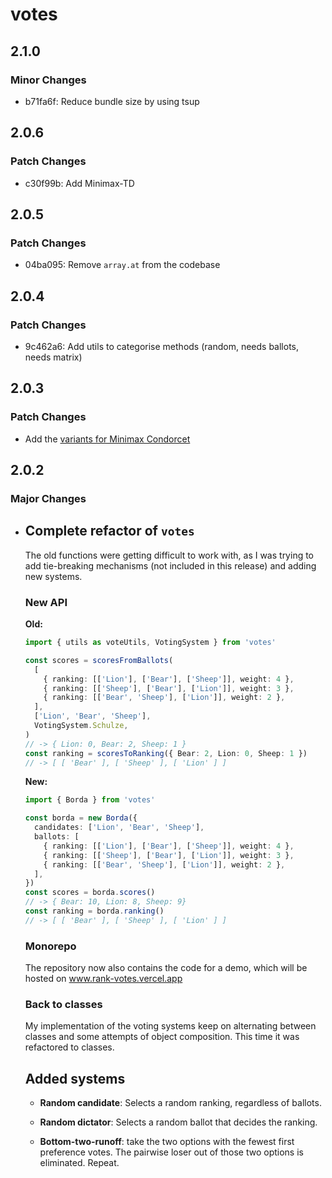 # votes

## 2.1.0

### Minor Changes

- b71fa6f: Reduce bundle size by using tsup

## 2.0.6

### Patch Changes

- c30f99b: Add Minimax-TD

## 2.0.5

### Patch Changes

- 04ba095: Remove `array.at` from the codebase

## 2.0.4

### Patch Changes

- 9c462a6: Add utils to categorise methods (random, needs ballots, needs matrix)

## 2.0.3

### Patch Changes

- Add the
  [variants for Minimax Condorcet](https://en.wikipedia.org/wiki/Minimax_Condorcet_method#Variants_of_the_pairwise_score)

## 2.0.2

### Major Changes

- ## Complete refactor of `votes`

  The old functions were getting difficult to work with, as I was trying to add
  tie-breaking mechanisms (not included in this release) and adding new systems.

  ### New API

  **Old:**

  ```typescript
  import { utils as voteUtils, VotingSystem } from 'votes'

  const scores = scoresFromBallots(
    [
      { ranking: [['Lion'], ['Bear'], ['Sheep']], weight: 4 },
      { ranking: [['Sheep'], ['Bear'], ['Lion']], weight: 3 },
      { ranking: [['Bear', 'Sheep'], ['Lion']], weight: 2 },
    ],
    ['Lion', 'Bear', 'Sheep'],
    VotingSystem.Schulze,
  )
  // -> { Lion: 0, Bear: 2, Sheep: 1 }
  const ranking = scoresToRanking({ Bear: 2, Lion: 0, Sheep: 1 })
  // -> [ [ 'Bear' ], [ 'Sheep' ], [ 'Lion' ] ]
  ```

  **New:**

  ```typescript
  import { Borda } from 'votes'

  const borda = new Borda({
    candidates: ['Lion', 'Bear', 'Sheep'],
    ballots: [
      { ranking: [['Lion'], ['Bear'], ['Sheep']], weight: 4 },
      { ranking: [['Sheep'], ['Bear'], ['Lion']], weight: 3 },
      { ranking: [['Bear', 'Sheep'], ['Lion']], weight: 2 },
    ],
  })
  const scores = borda.scores()
  // -> { Bear: 10, Lion: 8, Sheep: 9}
  const ranking = borda.ranking()
  // -> [ [ 'Bear' ], [ 'Sheep' ], [ 'Lion' ] ]
  ```

  ### Monorepo

  The repository now also contains the code for a demo, which will be hosted on
  www.rank-votes.vercel.app

  ### Back to classes

  My implementation of the voting systems keep on alternating between classes
  and some attempts of object composition. This time it was refactored to
  classes.

  ## Added systems

  - **Random candidate**: Selects a random ranking, regardless of ballots.

  - **Random dictator**: Selects a random ballot that decides the ranking.

  - **Bottom-two-runoff**: take the two options with the fewest first preference
    votes. The pairwise loser out of those two options is eliminated. Repeat.
